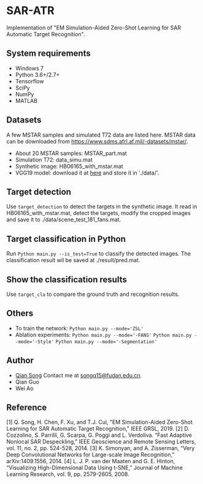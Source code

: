 # SAR-ATR
Implementation of "EM Simulation-Aided Zero-Shot Learning for SAR Automatic Target Recognition".

## System requirements
- Windows 7
- Python 3.6+/2.7+
- Tensorflow
- SciPy
- NumPy
- MATLAB

## Datasets
A few MSTAR samples and simulated T72 data are listed here. MSTAR data can be downloaded from https://www.sdms.afrl.af.mil/-datasets/mstar/. 

- About 20 MSTAR samples: MSTAR_part.mat
- Simulation T72: data_simu.mat
- Synthetic image: HB06165_with_mstar.mat
- VGG19 model: download it at [here](https://pan.baidu.com/s/1nJTTjmZIsneTgv_Uf8DxgA) and store it in './data/'.

## Target detection
Use `target_detection` to detect the targets in the synthetic image. It read in HB06165_with_mstar.mat, detect the targets, modify the cropped images and save it to ./data/scene_test_181_fans.mat.

## Target classification in Python
Run `Python main.py --is_test=True` to classify the detected images. The classification result wil be saved at ./result/pred.mat.

## Show the classification results
Use `target_cla` to compare the ground truth and recognition results.

## Others
- To train the network: `Python main.py --mode='ZSL'`
- Ablation experiments: `Python main.py --mode='-FANS'` `Python main.py --mode='-Style'` `Python main.py --mode='-Segmentation'`

## Author
- [Qian Song](https://github.com/QianSong-Cherry)  Contact me at songq15@fudan.edu.cn.
- Qian Guo
- Wei Ao


## Reference
[1] Q. Song, H. Chen, F. Xu, and T.J. Cui, "EM Simulation-Aided Zero-Shot Learning for SAR Automatic Target Recognition," IEEE GRSL, 2019.
[2] D. Cozzolino, S. Parrilli, G. Scarpa, G. Poggi and L. Verdoliva. “Fast Adaptive Nonlocal SAR Despeckling,” IEEE Geoscience and Remote Sensing Letters, vol. 11, no. 2, pp. 524-528, 2014.
[3]	K. Simonyan, and A. Zisserman, “Very Deep Convolutional Networks for Large-scale Image Recognition,” arXiv:1409.1556, 2014.
[4] L. J. P. van der Maaten and G. E. Hinton, “Visualizing High-Dimensional Data Using t-SNE,” Journal of Machine Learning Research, vol. 9, pp. 2579-2605, 2008.
